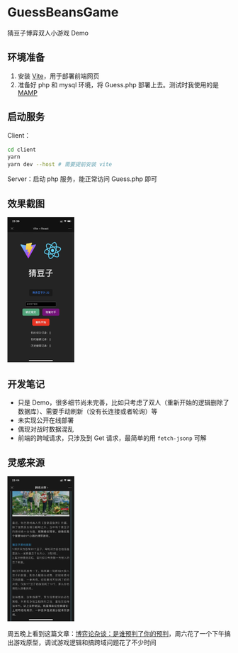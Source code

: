 # GuessBeansGame
猜豆子博弈双人小游戏 Demo

## 环境准备
1. 安装 [Vite](https://cn.vitejs.dev/)，用于部署前端网页
2. 准备好 php 和 mysql 环境，将 Guess.php 部署上去。测试时我使用的是 [MAMP](https://www.mamp.info/en/downloads/)

## 启动服务
Client：

```sh
cd client
yarn
yarn dev --host # 需要提前安装 vite
```

Server：启动 php 服务，能正常访问 Guess.php 即可

## 效果截图
<img width="30%" src="asset/preview.jpg">

## 开发笔记
+ 只是 Demo，很多细节尚未完善，比如只考虑了双人（重新开始的逻辑删除了数据库）、需要手动刷新（没有长连接或者轮询）等
+ 未实现公开在线部署
+ 偶现对战时数据混乱
+ 前端的跨域请求，只涉及到 Get 请求，最简单的用 `fetch-jsonp` 可解

## 灵感来源
<img width="30%" src="asset/source.jpg">

周五晚上看到这篇文章：[博弈论杂谈：是谁预判了你的预判](https://mp.weixin.qq.com/s/pkFe83sURHY6Jqy91CUfuQ)，周六花了一个下午搞出游戏原型，调试游戏逻辑和搞跨域问题花了不少时间

